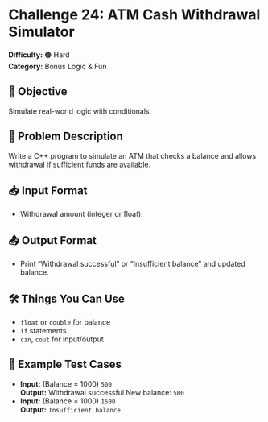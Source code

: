 # Challenge 24: ATM Cash Withdrawal Simulator

**Difficulty:** 🟤 Hard  
**Category:** Bonus Logic & Fun

## 🧠 Objective
Simulate real-world logic with conditionals.

## 📝 Problem Description
Write a C++ program to simulate an ATM that checks a balance and allows withdrawal if sufficient funds are available.

## 📥 Input Format
- Withdrawal amount (integer or float).

## 📤 Output Format
- Print “Withdrawal successful” or “Insufficient balance” and updated balance.

## 🛠️ Things You Can Use
- `float` or `double` for balance
- `if` statements
- `cin`, `cout` for input/output

## 🧪 Example Test Cases
- **Input:** (Balance = 1000) `500`  
**Output:** Withdrawal successful New balance: `500`
- **Input:** (Balance = 1000) `1500`  
**Output:** `Insufficient balance`